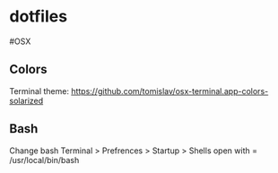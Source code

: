 dotfiles
========

#OSX

## Colors 

Terminal theme: https://github.com/tomislav/osx-terminal.app-colors-solarized 


## Bash

Change bash Terminal > Prefrences > Startup > Shells open with = /usr/local/bin/bash


